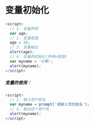# 变量初始化

```js
<script>
  // 1. 变量声明
  var age;
  // 2. 变量赋值
  age = 18;
  // 3. 变量输出
  alert(age);
  // 4. 变量的初始化(声明+赋值)
  var myname = '小明';
  alert(myname);
</script>
```



##### 变量的使用：

```js
<script>
  // 1. 输入用户姓名
  var myname = prompt('请输入您的姓名');
  // 2. 输出这个用户名
  alert(myname);
</script>
```

